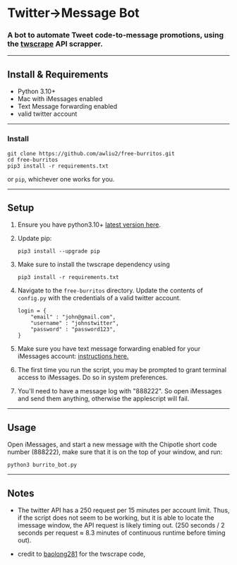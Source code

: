 # Twitter->Message Bot
### A bot to automate Tweet code-to-message promotions, using the [twscrape](https://github.com/vladkens/twscrape) API scrapper.

___
## Install & Requirements

* Python 3.10+
* Mac with iMessages enabled
* Text Message forwarding enabled
* valid twitter account
___
### Install
```
git clone https://github.com/awliu2/free-burritos.git
cd free-burritos
pip3 install -r requirements.txt
```

or `pip`, whichever one works for you.
___
## Setup

1. Ensure you have python3.10+ [latest version here](https://www.python.org/downloads/). 

2. Update pip:
    ```
    pip3 install --upgrade pip
    ```

3. Make sure to install the twscrape dependency using 
    ```
    pip3 install -r requirements.txt
    ```

4. Navigate to the `free-burritos` directory. Update the contents of `config.py` with the credentials of a valid twitter account. 

    ```
    login = {
        "email" : "john@gmail.com",
        "username" : "johnstwitter",
        "password" : "password123",
    }
    ```

5. Make sure you have text message forwarding enabled for your iMessages account: [instructions here.](https://support.apple.com/en-us/HT208386)

6. The first time you run the script, you may be prompted to grant terminal access to iMessages. Do so in system preferences.

7. You'll need to have a message log with "888222". So open iMessages and send them anything, otherwise the applescript will fail.
___
## Usage
Open iMessages, and start a new message with the Chipotle short code number (888222), make sure that it is on the top of your window, and run:
```
python3 burrito_bot.py
```
___
## Notes

* The twitter API has a 250 request per 15 minutes per account limit. Thus, if the script does not seem to be working, but it is able to locate the imessage window, the API request is likely timing out. (250 seconds / 2 seconds per request $\approx$ 8.3 minutes of continuous runtime before timing out).


* credit to [baolong281](https://github.com/baolong281/infinite-food-glitch) for the twscrape code, 
